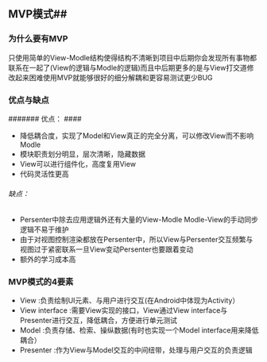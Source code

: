 ## MVP模式##
### 为什么要有MVP ###

 只使用简单的View-Modle结构使得结构不清晰到项目中后期你会发现所有事物都联系在一起了(View的逻辑与Modle的逻辑)而且中后期更多的是与View打交道修改起来困难使用MVP就能够很好的细分解耦和更容易测试更少BUG

### 优点与缺点 

####### 优点： ####


- 降低耦合度，实现了Model和View真正的完全分离，可以修改View而不影响Modle
- 模块职责划分明显，层次清晰，隐藏数据
- View可以进行组件化，高度复用View
- 代码灵活性更高

###### 缺点： ######
- Persenter中除去应用逻辑外还有大量的View-Modle Modle-View的手动同步逻辑不易于维护
- 由于对视图控制渲染都放在Persenter中，所以View与Persenter交互频繁与视图过于紧密联系一旦View变动Persenter也要跟着变动
- 额外的学习成本高
### MVP模式的4要素 ###
- View :负责绘制UI元素、与用户进行交互(在Android中体现为Activity）
- View interface :需要View实现的接口，View通过View interface与Presenter进行交互，降低耦合，方便进行单元测试
- Model :负责存储、检索、操纵数据(有时也实现一个Model interface用来降低耦合）
- Presenter :作为View与Model交互的中间纽带，处理与用户交互的负责逻辑